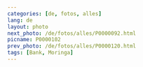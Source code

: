 ```yaml
---
categories: [de, fotos, alles]
lang: de
layout: photo
next_photo: /de/fotos/alles/P0000092.html
picname: P0000102
prev_photo: /de/fotos/alles/P0000120.html
tags: [Bank, Moringa]
---
```

